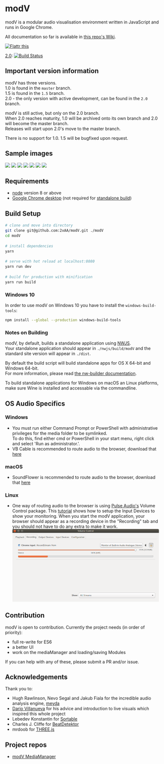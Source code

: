 # modV
modV is a modular audio visualisation environment written in JavaScript and runs in Google Chrome.

All documentation so far is available in [this repo's Wiki](https://github.com/2xAA/modV/wiki).

[![Flattr this](https://button.flattr.com/flattr-badge-large.png "Flattr this")](https://flattr.com/submit/auto?fid=xvwndw&url=https%3A%2F%2Fgithub.com%2F2xAA%2FmodV)

[2.0](https://github.com/2xAA/modV/tree/2.0/): [![Build Status](https://travis-ci.org/2xAA/modV.svg?branch=2.0)](https://travis-ci.org/2xAA/modV)

## Important version information

modV has three versions.  
1.0 is found in the `master` branch.  
1.5 is found in the `1.5` branch.  
2.0 - the only version with active development, can be found in the `2.0` branch.

modV is still active, but only on the 2.0 branch.  
When 2.0 reaches maturity, 1.0 will be archived onto its own branch and 2.0 will become the master branch.  
Releases will start upon 2.0's move to the master branch.

There is no support for 1.0. 1.5 will be bugfixed upon request.

## Sample images
[![](https://github.com/2xAA/modV/raw/master/docs/example-images/1.jpg)](https://github.com/2xAA/modV/raw/master/docs/example-images/1.png)
[![](https://github.com/2xAA/modV/raw/master/docs/example-images/2.jpg)](https://github.com/2xAA/modV/raw/master/docs/example-images/2.png)
[![](https://github.com/2xAA/modV/raw/master/docs/example-images/3.jpg)](https://github.com/2xAA/modV/raw/master/docs/example-images/3.png)
[![](https://github.com/2xAA/modV/raw/master/docs/example-images/4.jpg)](https://github.com/2xAA/modV/raw/master/docs/example-images/4.png)
[![](https://github.com/2xAA/modV/raw/master/docs/example-images/5.jpg)](https://github.com/2xAA/modV/raw/master/docs/example-images/5.png)
[![](https://github.com/2xAA/modV/raw/master/docs/example-images/6.jpg)](https://github.com/2xAA/modV/raw/master/docs/example-images/6.png)
[![](https://github.com/2xAA/modV/raw/master/docs/example-images/7.jpg)](https://github.com/2xAA/modV/raw/master/docs/example-images/7.png)

## Requirements
- [node](https://nodejs.org/) version 8 or above
- [Google Chrome desktop](https://www.google.com/chrome/browser/desktop/) (not required for [standalone build](https://github.com/2xAA/modV#notes-on-building))

## Build Setup
``` bash
# clone and move into directory
git clone git@github.com:2xAA/modV.git ./modV
cd modV

# install dependencies
yarn

# serve with hot reload at localhost:8080
yarn run dev

# build for production with minification
yarn run build
```

### Windows 10

In order to use modV on Windows 10 you have to install the `windows-build-tools`:

```bash
npm install --global --production windows-build-tools
```

### Notes on Building
modV, by default, builds a standalone application using [NWJS](http://nwjs.io/).  
Your standalone application should appear in `./nwjs/build/modV` and the standard site version will appear in `./dist`.

By default the build script will build standalone apps for OS X 64-bit and Windows 64-bit.  
For more information, please read [the nw-builder documentation](https://github.com/nwjs/nw-builder).

To build standalone applications for Windows on macOS an Linux platforms, make sure Wine is installed and accessable via the commandline.

## OS Audio Specifics

### Windows
- You must run either Command Prompt or PowerShell with administrative privileges for the media folder to be symlinked.  
To do this, find either cmd or PowerShell in your start menu, right click and select 'Run as administrator.'.
- VB Cable is recommended to route audio to the browser, download that [here](http://vb-audio.pagesperso-orange.fr/Cable/)

### macOS
- SoundFlower is recommended to route audio to the browser, download that [here](https://github.com/mattingalls/Soundflower/releases/)

### Linux
- One way of routing audio to the browser is using [Pulse Audio's](https://www.freedesktop.org/wiki/Software/PulseAudio/) Volume Control package.
This [tutorial](https://www.kirsle.net/blog/entry/redirect-audio-out-to-mic-in-linux) shows how to setup the Input Devices to show your monitoring.
When you start the modV application, your browser should appear as a recording device in the "Recording" tab and you should not have to do any extra
to make it work.
![Browser input device in pavucontrol](https://github.com/2xAA/modV/raw/master/docs/linux-audio/pavucontrol.png)

## Contribution
modV is open to contribution. Currently the project needs (in order of priority):  
* full re-write for ES6
* a better UI
* work on the mediaManager and loading/saving Modules

If you can help with any of these, please submit a PR and/or issue.

## Acknowledgements
Thank you to:

* Hugh Rawlinson, Nevo Segal and Jakub Fiala for the incredible audio analysis engine, [meyda](https://github.com/hughrawlinson/meyda)
* [Dario Villanueva](http://alolo.co) for his advice and introduction to live visuals which inspired this whole project
* Lebedev Konstantin for [Sortable](https://github.com/RubaXa/Sortable)
* Charles J. Cliffe for [BeatDetektor](https://github.com/cjcliffe/beatdetektor)
* mrdoob for [THREE.js](https://threejs.org/)

## Project repos
* [modV MediaManager](https://github.com/2xAA/modV-MediaManager)
